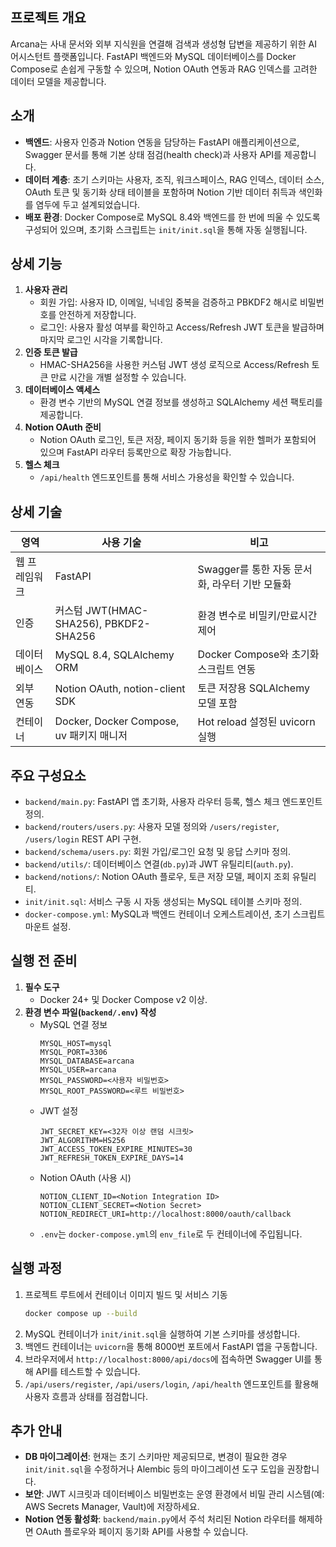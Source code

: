 ## 프로젝트 개요
Arcana는 사내 문서와 외부 지식원을 연결해 검색과 생성형 답변을 제공하기 위한 AI 어시스턴트 플랫폼입니다. FastAPI 백엔드와 MySQL 데이터베이스를 Docker Compose로 손쉽게 구동할 수 있으며, Notion OAuth 연동과 RAG 인덱스를 고려한 데이터 모델을 제공합니다.

## 소개
- **백엔드**: 사용자 인증과 Notion 연동을 담당하는 FastAPI 애플리케이션으로, Swagger 문서를 통해 기본 상태 점검(health check)과 사용자 API를 제공합니다.
- **데이터 계층**: 초기 스키마는 사용자, 조직, 워크스페이스, RAG 인덱스, 데이터 소스, OAuth 토큰 및 동기화 상태 테이블을 포함하며 Notion 기반 데이터 취득과 색인화를 염두에 두고 설계되었습니다.
- **배포 환경**: Docker Compose로 MySQL 8.4와 백엔드를 한 번에 띄울 수 있도록 구성되어 있으며, 초기화 스크립트는 `init/init.sql`을 통해 자동 실행됩니다.

## 상세 기능
1. **사용자 관리**
   - 회원 가입: 사용자 ID, 이메일, 닉네임 중복을 검증하고 PBKDF2 해시로 비밀번호를 안전하게 저장합니다.
   - 로그인: 사용자 활성 여부를 확인하고 Access/Refresh JWT 토큰을 발급하며 마지막 로그인 시각을 기록합니다.
2. **인증 토큰 발급**
   - HMAC-SHA256을 사용한 커스텀 JWT 생성 로직으로 Access/Refresh 토큰 만료 시간을 개별 설정할 수 있습니다.
3. **데이터베이스 액세스**
   - 환경 변수 기반의 MySQL 연결 정보를 생성하고 SQLAlchemy 세션 팩토리를 제공합니다.
4. **Notion OAuth 준비**
   - Notion OAuth 로그인, 토큰 저장, 페이지 동기화 등을 위한 헬퍼가 포함되어 있으며 FastAPI 라우터 등록만으로 확장 가능합니다.
5. **헬스 체크**
   - `/api/health` 엔드포인트를 통해 서비스 가용성을 확인할 수 있습니다.

## 상세 기술
| 영역 | 사용 기술 | 비고 |
| --- | --- | --- |
| 웹 프레임워크 | FastAPI | Swagger를 통한 자동 문서화, 라우터 기반 모듈화 |
| 인증 | 커스텀 JWT(HMAC-SHA256), PBKDF2-SHA256 | 환경 변수로 비밀키/만료시간 제어 |
| 데이터베이스 | MySQL 8.4, SQLAlchemy ORM | Docker Compose와 초기화 스크립트 연동 |
| 외부 연동 | Notion OAuth, notion-client SDK | 토큰 저장용 SQLAlchemy 모델 포함 |
| 컨테이너 | Docker, Docker Compose, uv 패키지 매니저 | Hot reload 설정된 uvicorn 실행 |

## 주요 구성요소
- `backend/main.py`: FastAPI 앱 초기화, 사용자 라우터 등록, 헬스 체크 엔드포인트 정의.
- `backend/routers/users.py`: 사용자 모델 정의와 `/users/register`, `/users/login` REST API 구현.
- `backend/schema/users.py`: 회원 가입/로그인 요청 및 응답 스키마 정의.
- `backend/utils/`: 데이터베이스 연결(`db.py`)과 JWT 유틸리티(`auth.py`).
- `backend/notions/`: Notion OAuth 플로우, 토큰 저장 모델, 페이지 조회 유틸리티.
- `init/init.sql`: 서비스 구동 시 자동 생성되는 MySQL 테이블 스키마 정의.
- `docker-compose.yml`: MySQL과 백엔드 컨테이너 오케스트레이션, 초기 스크립트 마운트 설정.

## 실행 전 준비
1. **필수 도구**
   - Docker 24+ 및 Docker Compose v2 이상.
2. **환경 변수 파일(`backend/.env`) 작성**
   - MySQL 연결 정보
     ```env
     MYSQL_HOST=mysql
     MYSQL_PORT=3306
     MYSQL_DATABASE=arcana
     MYSQL_USER=arcana
     MYSQL_PASSWORD=<사용자 비밀번호>
     MYSQL_ROOT_PASSWORD=<루트 비밀번호>
     ```
   - JWT 설정
     ```env
     JWT_SECRET_KEY=<32자 이상 랜덤 시크릿>
     JWT_ALGORITHM=HS256
     JWT_ACCESS_TOKEN_EXPIRE_MINUTES=30
     JWT_REFRESH_TOKEN_EXPIRE_DAYS=14
     ```
   - Notion OAuth (사용 시)
     ```env
     NOTION_CLIENT_ID=<Notion Integration ID>
     NOTION_CLIENT_SECRET=<Notion Secret>
     NOTION_REDIRECT_URI=http://localhost:8000/oauth/callback
     ```
   - `.env`는 `docker-compose.yml`의 `env_file`로 두 컨테이너에 주입됩니다.

## 실행 과정
1. 프로젝트 루트에서 컨테이너 이미지 빌드 및 서비스 기동
   ```bash
   docker compose up --build
   ```
2. MySQL 컨테이너가 `init/init.sql`을 실행하여 기본 스키마를 생성합니다.
3. 백엔드 컨테이너는 `uvicorn`을 통해 8000번 포트에서 FastAPI 앱을 구동합니다.
4. 브라우저에서 `http://localhost:8000/api/docs`에 접속하면 Swagger UI를 통해 API를 테스트할 수 있습니다.
5. `/api/users/register`, `/api/users/login`, `/api/health` 엔드포인트를 활용해 사용자 흐름과 상태를 점검합니다.

## 추가 안내
- **DB 마이그레이션**: 현재는 초기 스키마만 제공되므로, 변경이 필요한 경우 `init/init.sql`을 수정하거나 Alembic 등의 마이그레이션 도구 도입을 권장합니다.
- **보안**: JWT 시크릿과 데이터베이스 비밀번호는 운영 환경에서 비밀 관리 시스템(예: AWS Secrets Manager, Vault)에 저장하세요.
- **Notion 연동 활성화**: `backend/main.py`에서 주석 처리된 Notion 라우터를 해제하면 OAuth 플로우와 페이지 동기화 API를 사용할 수 있습니다.
